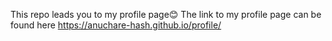 This repo leads you to my profile page😊
The link to my profile page can be found here
https://anuchare-hash.github.io/profile/
